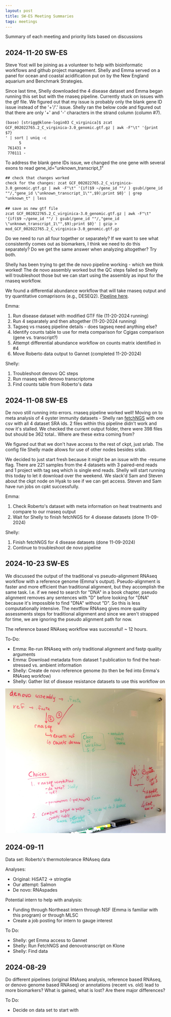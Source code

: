 ```yaml
---
layout: post
title: SW-ES Meeting Summaries
tags: meetings
---
```


Summary of each meeting and priority lists based on discussions

## 2024-11-20 SW-ES 

Steve Yost will be joining as a volunteer to help with bioinformatic workflows and github project management. Shelly and Emma served on a panel for ocean and coastal acidification put on by the New England aquarium and Benchmark Strategies. 

Since last time, Shelly downloaded the 4 disease dataset and Emma began running this set but with the rnaseq pipeline. Currently stuck on issues with the gtf file. We figured out that my issue is probably only the blank gene ID issue instead of the '+'/'.' issue. Shelly ran the below code and figured out that there are only '+' and '-' characters in the strand column (column #7).

```
(base) [strigg@klone-login03 C_virginica]$ zcat GCF_002022765.2_C_virginica-3.0_genomic.gtf.gz | awk -F"\t" '{print  $7}
' | sort | uniq -c
      5
 761431 +
 770111 -
```

To address the blank gene IDs issue, we changed the one gene with several exons to read gene_id="unknown_transcript_1"

```
## check that changes worked 
check for the changes: zcat GCF_002022765.2_C_virginica-3.0_genomic.gtf.gz | awk -F"\t" '{if($9 ~/gene_id ""/ ) gsub(/gene_id ""/,"gene_id \"unknown_transcript_1\"",$9);print $0}' | grep "unknown_t" | less

## save as new gtf file 
zcat GCF_002022765.2_C_virginica-3.0_genomic.gtf.gz | awk -F"\t" '{if($9 ~/gene_id ""/ ) gsub(/gene_id ""/,"gene_id \"unknown_transcript_1\"",$9);print $0}' | gzip > mod_GCF_002022765.2_C_virginica-3.0_genomic.gtf.gz
```

Do we need to run all four together or separately? If we want to see what consistently comes out as biomarkers, I think we need to do this separately? Do we get the same answer when analyzing altogether? Try both. 

Shelly has been trying to get the de novo pipeline working - which we think worked! The de novo assembly worked but the QC steps failed so Shelly will troubleshoot those but we can start using the assembly as input for the rnaseq workflow. 

We found a differential abundance workflow that will take rnaseq output and try quantitative comaprisons (e.g., DESEQ2). [Pipeline here](https://nf-co.re/differentialabundance/1.5.0/). 

Emma:  
1. Run disease dataset with modified GTF file (11-20-2024 running)       
2. Run 4 separately and then altogether (11-20-2024 running)     
3. Tagseq vs rnaseq pipeline details - does tagseq need anything else?   
4. Identify counts table to use for meta comparison for Cgigas comparison (gene vs. transcript?)   
5. Attempt differential abundance workflow on counts matrix identified in #4   
6. Move Roberto data output to Gannet (completed 11-20-2024)  

Shelly:  
1. Troubleshoot denovo QC steps   
2. Run rnaseq with denovo transcriptome   
3. Find counts table from Roberto's data 



## 2024-11-08 SW-ES 

De novo still running into errors. rnaseq pipeline worked well! Moving on to meta analysis of 4 oyster immunity datasets - Shelly ran [fetchNGS](https://resilience-biomarkers-for-aquaculture.github.io/SW-fetchNGS_Cvig_Prkns/) with one csv with all 4 dataset SRA ids. 2 files within this pipeline didn't work and now it's stalled. We checked the current output folder, there were 398 files but should be 362 total.. Where are these extra coming from?

We figured out that we don't have access to the rest of ckpt, just srlab. The config file Shelly made allows for use of other nodes besides srlab. 

We decided to just start fresh because it might be an issue with the -resume flag. There are 221 samples from the 4 datasets with 3 paired-end reads and 1 project with tag seq which is single end reads. Shelly will start running this today to let it download over the weekend. We slack'd Sam and Steven about the ckpt node on Hyak to see if we can get access. Steven and Sam have run jobs on cpkt successfully. 

Emma:  
1. Check Roberto's dataset with meta information on heat treatments and compare to our rnaseq output  
2. Wait for Shelly to finish fetchNGS for 4 disease datasets  (done 11-09-2024)  

Shelly:  
1. Finish fetchNGS for 4 disease datasets   (done 11-09-2024)  
2. Continue to troubleshoot de novo pipeline  


## 2024-10-23 SW-ES

We discussed the output of the traditional vs pseudo-alignment RNAseq workflow with a reference genome (Emma's output). Pseudo-alignment is faster and more efficient than traditional alignment, but they accomplish the same task. I.e. if we need to search for "DNA" in a book chapter, pseudo alignment removes any sentences with "D" before looking for "DNA" because it's impossible to find "DNA" without "D". So this is less computationally intensive. The nextflow RNAseq gives more quality assessments steps for traditional alignment and since we aren't strapped for time, we are ignoring the pseudo alignment path for now.

The reference based RNAseq workflow was successful! ~ 12 hours.

To-Do:  
- Emma: Re-run RNAseq with only traditional alignment and fastp quality arguments     
- Emma: Download metadata from dataset 1 publication to find the heat-stressed vs. ambient information   
- Shelly: Create de novo reference genome (to then be fed into Emma's RNAseq workfow)     
- Shelly: Gather list of disease resistance datasets to use this workflow on  

![](https://github.com/Resilience-Biomarkers-for-Aquaculture/Resilience-Biomarkers-for-Aquaculture.github.io/blob/master/img/IMG_2683.JPG)

## 2024-09-11
Data set: Roberto's thermotolerance RNAseq data

Analyses:
- Original: HiSAT2 -> stringtie
- Our attempt: Salmon
- De novo: RNAspades

Potential intern to help with analysis:
- Funding through Northeast intern through NSF (Emma is familiar with this program) or through MLSC
- Create a job posting for intern to gauge interest

To Do:
- Shelly: get Emma access to Gannet
- Shelly: Run FetchNGS and denovotranscript on Klone
- Shelly: Find data

## 2024-08-29

Do different pipelines (original RNAseq analysis, reference based RNAseq, or denovo genome based RNAseq) or annotations (recent vs. old) lead to more biomarkers? What is gained, what is lost? Are there major differences?

To Do:
- Decide on data set to start with

